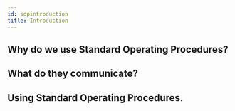 ```yaml
---
id: sopintroduction
title: Introduction
---
```


## Why do we use Standard Operating Procedures?

## What do they communicate?

## Using Standard Operating Procedures.